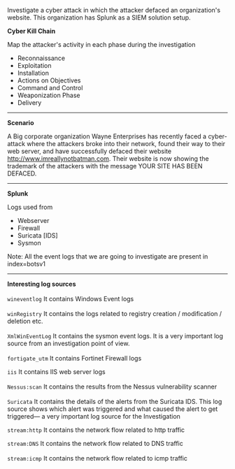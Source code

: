 
Investigate a cyber attack in which the attacker defaced an organization's website. This organization has Splunk as a SIEM solution setup.

**Cyber Kill Chain**  </br> 

Map the attacker's activity in each phase during the investigation
</BR>
- Reconnaissance
- Exploitation
- Installation
- Actions on Objectives
- Command and Control
- Weaponization Phase
- Delivery
* * *
**Scenario**  </br> 

A Big corporate organization Wayne Enterprises has recently faced a cyber-attack where the attackers broke into their network, found their way to their web server, and have successfully defaced their website http://www.imreallynotbatman.com. 
Their website is now showing the trademark of the attackers with the message YOUR SITE HAS BEEN DEFACED.
* * *
**Splunk**  </br> 

Logs used from 
- Webserver
- Firewall
- Suricata [IDS]
- Sysmon

Note: All the event logs that we are going to investigate are present in index=botsv1
* * *
**Interesting log sources**        </br>    
`wineventlog`    It contains Windows Event logs   </br>                                                                                                                                                                                    
`winRegistry`           It contains the logs related to registry creation / modification / deletion etc.                                                 </br>                                             
`XmlWinEventLog` It contains the sysmon event logs. It is a very important log source from an investigation point of view.                    </br>                                                         
`fortigate_utm` It contains Fortinet Firewall logs                                       </br>   

`iis` It contains IIS web server logs                                             </br>                                                                                                                                     
`Nessus:scan` It contains the results from the Nessus vulnerability scanner                                                                             </br>                                                
`Suricata` It contains the details of the alerts from the Suricata IDS.   This log source shows which alert was triggered and what caused the alert to get triggered— a very important log source for the Investigation </br>    
                                    
`stream:http` It contains the network flow related to http traffic   </br>  

`stream:DNS` It contains the network flow related to DNS traffic                                                                                              </br>                                                 
`stream:icmp` It contains the network flow related to icmp traffic        </br>                                                                             
